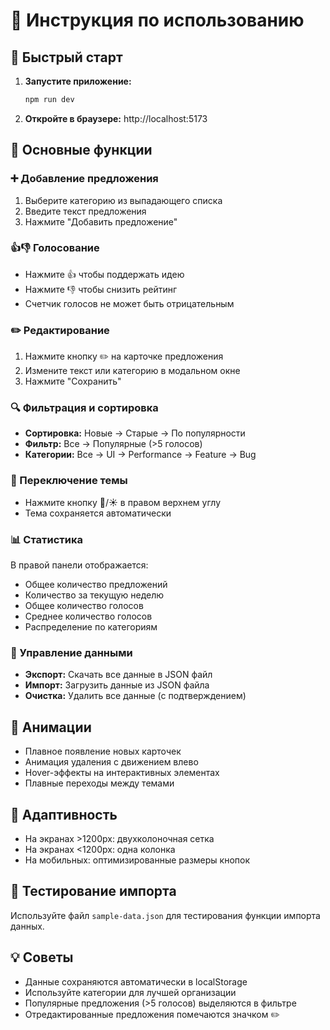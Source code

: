 # 📖 Инструкция по использованию

## 🚀 Быстрый старт

1. **Запустите приложение:**
   ```bash
   npm run dev
   ```

2. **Откройте в браузере:** http://localhost:5173

## 🎯 Основные функции

### ➕ Добавление предложения
1. Выберите категорию из выпадающего списка
2. Введите текст предложения
3. Нажмите "Добавить предложение"

### 👍👎 Голосование
- Нажмите 👍 чтобы поддержать идею
- Нажмите 👎 чтобы снизить рейтинг
- Счетчик голосов не может быть отрицательным

### ✏️ Редактирование
1. Нажмите кнопку ✏️ на карточке предложения
2. Измените текст или категорию в модальном окне
3. Нажмите "Сохранить"

### 🔍 Фильтрация и сортировка
- **Сортировка:** Новые → Старые → По популярности
- **Фильтр:** Все → Популярные (>5 голосов)
- **Категории:** Все → UI → Performance → Feature → Bug

### 🌙 Переключение темы
- Нажмите кнопку 🌙/☀️ в правом верхнем углу
- Тема сохраняется автоматически

### 📊 Статистика
В правой панели отображается:
- Общее количество предложений
- Количество за текущую неделю
- Общее количество голосов
- Среднее количество голосов
- Распределение по категориям

### 💾 Управление данными
- **Экспорт:** Скачать все данные в JSON файл
- **Импорт:** Загрузить данные из JSON файла
- **Очистка:** Удалить все данные (с подтверждением)

## 🎨 Анимации
- Плавное появление новых карточек
- Анимация удаления с движением влево
- Hover-эффекты на интерактивных элементах
- Плавные переходы между темами

## 📱 Адаптивность
- На экранах >1200px: двухколоночная сетка
- На экранах <1200px: одна колонка
- На мобильных: оптимизированные размеры кнопок

## 🔧 Тестирование импорта
Используйте файл `sample-data.json` для тестирования функции импорта данных.

## 💡 Советы
- Данные сохраняются автоматически в localStorage
- Используйте категории для лучшей организации
- Популярные предложения (>5 голосов) выделяются в фильтре
- Отредактированные предложения помечаются значком ✏️ 